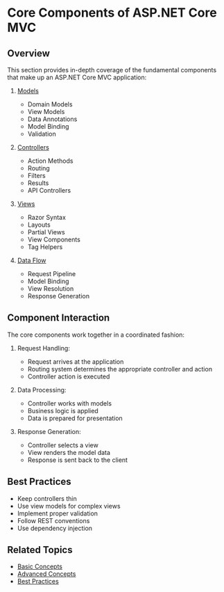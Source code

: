 # Core Components of ASP.NET Core MVC

## Overview
This section provides in-depth coverage of the fundamental components that make up an ASP.NET Core MVC application:

1. [Models](01-Models/README.md)
   - Domain Models
   - View Models
   - Data Annotations
   - Model Binding
   - Validation

2. [Controllers](02-Controllers/README.md)
   - Action Methods
   - Routing
   - Filters
   - Results
   - API Controllers

3. [Views](03-Views/README.md)
   - Razor Syntax
   - Layouts
   - Partial Views
   - View Components
   - Tag Helpers

4. [Data Flow](04-Data-Flow/README.md)
   - Request Pipeline
   - Model Binding
   - View Resolution
   - Response Generation

## Component Interaction
The core components work together in a coordinated fashion:

1. Request Handling:
   - Request arrives at the application
   - Routing system determines the appropriate controller and action
   - Controller action is executed

2. Data Processing:
   - Controller works with models
   - Business logic is applied
   - Data is prepared for presentation

3. Response Generation:
   - Controller selects a view
   - View renders the model data
   - Response is sent back to the client

## Best Practices
- Keep controllers thin
- Use view models for complex views
- Implement proper validation
- Follow REST conventions
- Use dependency injection

## Related Topics
- [Basic Concepts](../1-Introduction/03-Basic-Concepts/README.md)
- [Advanced Concepts](../3-Advanced-Concepts/README.md)
- [Best Practices](../4-Best-Practices/README.md)